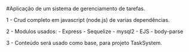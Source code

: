 #Aplicação de um sistema de gerenciamento de tarefas.

1 - Crud completo em javascript (node.js) de varias dependências.

2 - Modulos usados: 
    - Express
    - Sequelize
    - mysql2
    - EJS
    - body-parse

3 - Conteúdo será usado como base, para projeto TaskSystem.

